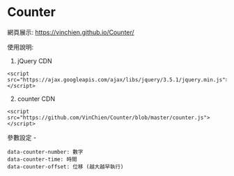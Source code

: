 # Counter

網頁展示:
https://vinchien.github.io/Counter/


使用說明:

1. jQuery CDN

```
<script src="https://ajax.googleapis.com/ajax/libs/jquery/3.5.1/jquery.min.js"></script>
```

2. counter CDN

```
<script src="https://github.com/VinChien/Counter/blob/master/counter.js"></script>
```

參數設定 -

```
data-counter-number: 數字
data-counter-time: 時間
data-counter-offset: 位移 (越大越早執行)

```